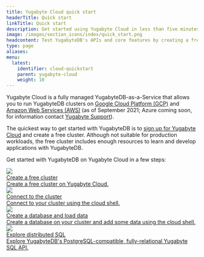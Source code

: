 ```yaml
---
title: Yugabyte Cloud quick start
headerTitle: Quick start
linkTitle: Quick start
description: Get started using Yugabyte Cloud in less than five minutes.
image: /images/section_icons/index/quick_start.png
headcontent: Test YugabyteDB's APIs and core features by creating a free cluster on Yugabyte Cloud.
type: page
aliases:
menu:
  latest:
    identifier: cloud-quickstart
    parent: yugabyte-cloud
    weight: 10
---
```


Yugabyte Cloud is a fully managed YugabyteDB-as-a-Service that allows you to run YugabyteDB clusters on <a href="https://cloud.google.com/">Google Cloud Platform (GCP)</a> and <a href="https://aws.amazon.com/">Amazon Web Services (AWS)</a> (as of September 2021; Azure coming soon, for information contact [Yugabyte Support](https://support.yugabyte.com/hc/en-us/requests/new?ticket_form_id=360003113431)).

The quickest way to get started with YugabyteDB is to [sign up for Yugabyte Cloud](http://cloud.yugabyte.com) and create a free cluster. Although not suitable for production workloads, the free cluster includes enough resources to learn and develop applications with YugabyteDB.

Get started with YugabyteDB on Yugabyte Cloud in a few steps:

<div class="row">
  <div class="col-12 col-md-6 col-lg-12 col-xl-6">
    <a class="section-link icon-offset" href="qs-add/">
      <div class="head">
        <img class="icon" src="/images/section_icons/quick_start/install.png" aria-hidden="true" />
        <div class="title">Create a free cluster</div>
      </div>
      <div class="body">
        Create a free cluster on Yugabyte Cloud.
      </div>
    </a>
  </div>

  <div class="col-12 col-md-6 col-lg-12 col-xl-6">
    <a class="section-link icon-offset" href="qs-connect/">
      <div class="head">
        <img class="icon" src="/images/section_icons/quick_start/create_cluster.png" aria-hidden="true" />
        <div class="title">Connect to the cluster</div>
      </div>
      <div class="body">
        Connect to your cluster using the cloud shell.
      </div>
    </a>
  </div>

  <div class="col-12 col-md-6 col-lg-12 col-xl-6">
    <a class="section-link icon-offset" href="qs-data/">
      <div class="head">
        <img class="icon" src="/images/section_icons/quick_start/explore_ysql.png" aria-hidden="true" />
        <div class="title">Create a database and load data</div>
      </div>
      <div class="body">
        Create a database on your cluster and add some data using the cloud shell.
      </div>
    </a>
  </div>

  <div class="col-12 col-md-6 col-lg-12 col-xl-6">
    <a class="section-link icon-offset" href="qs-explore/">
      <div class="head">
        <img class="icon" src="/images/section_icons/develop/api-icon.png" aria-hidden="true" />
        <div class="title">Explore distributed SQL</div>
      </div>
      <div class="body">
        Explore YugabyteDB's PostgreSQL-compatible, fully-relational Yugabyte SQL API.
      </div>
    </a>
  </div>
</div>
